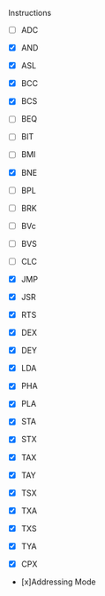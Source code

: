Instructions

- [ ] ADC
- [x] AND
- [x] ASL
- [x] BCC
- [x] BCS
- [ ] BEQ
- [ ] BIT
- [ ] BMI
- [x] BNE
- [ ] BPL
- [ ] BRK
- [ ] BVc
- [ ] BVS
- [ ] CLC
- [x] JMP
- [x] JSR
- [x] RTS

- [x] DEX
- [x] DEY


- [x] LDA

- [x] PHA
- [x] PLA

- [x] STA
- [x] STX
- [x] TAX
- [x] TAY
- [x] TSX
- [x] TXA
- [x] TXS
- [x] TYA

- [x] CPX

- [x]Addressing Mode